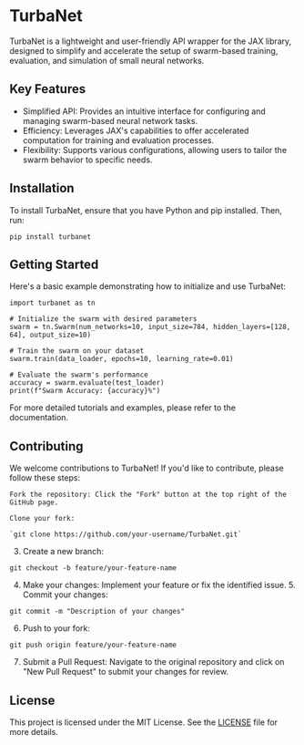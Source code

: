 # TurbaNet

TurbaNet is a lightweight and user-friendly API wrapper for the JAX library, designed to simplify and accelerate the setup of swarm-based training, evaluation, and simulation of small neural networks.​

## Key Features

- Simplified API: Provides an intuitive interface for configuring and managing swarm-based neural network tasks.​
- Efficiency: Leverages JAX's capabilities to offer accelerated computation for training and evaluation processes.​
- Flexibility: Supports various configurations, allowing users to tailor the swarm behavior to specific needs.​

## Installation

To install TurbaNet, ensure that you have Python and pip installed. Then, run:

`pip install turbanet`

## Getting Started

Here's a basic example demonstrating how to initialize and use TurbaNet:

```
import turbanet as tn

# Initialize the swarm with desired parameters
swarm = tn.Swarm(num_networks=10, input_size=784, hidden_layers=[128, 64], output_size=10)

# Train the swarm on your dataset
swarm.train(data_loader, epochs=10, learning_rate=0.01)

# Evaluate the swarm's performance
accuracy = swarm.evaluate(test_loader)
print(f"Swarm Accuracy: {accuracy}%")
```

For more detailed tutorials and examples, please refer to the documentation.

## Contributing

We welcome contributions to TurbaNet! If you'd like to contribute, please follow these steps:

    Fork the repository: Click the "Fork" button at the top right of the GitHub page.​

    Clone your fork:

    `git clone https://github.com/your-username/TurbaNet.git`

3. Create a new branch:

`git checkout -b feature/your-feature-name`

4. Make your changes: Implement your feature or fix the identified issue.​ 5. Commit your changes:

`git commit -m "Description of your changes"`

6. Push to your fork:

`git push origin feature/your-feature-name`

7. Submit a Pull Request: Navigate to the original repository and click on "New Pull Request" to submit your changes for review.​

## License
This project is licensed under the MIT License. See the [LICENSE](https://github.com/EthanSchmitt7/TurbaNet/blob/main/LICENSE) file for more details.